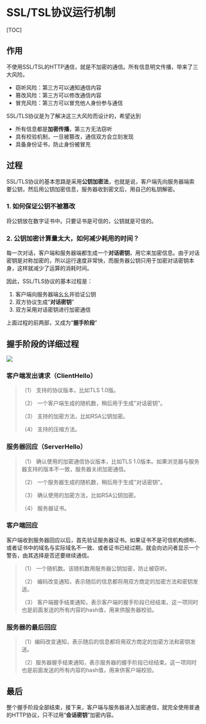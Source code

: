 # SSL/TSL协议运行机制

[TOC]

## 作用

不使用SSL/TSL的HTTP通信，就是不加密的通信。所有信息明文传播，带来了三大风险。

- 窃听风险：第三方可以通知通信内容
- 篡改风险：第三方可以修改通信内容
- 冒充风险：第三方可以冒充他人身份参与通信

SSL/TLS协议是为了解决这三大风险而设计的，希望达到

- 所有信息都是**加密传播**，第三方无法窃听
- 具有校验机制，一旦被篡改，通信双方会立刻发现
- 具备身份证书，防止身份被冒充

## 过程

SSL/TLS协议的基本思路是采用**公钥加密法**，也就是说，客户端先向服务器端索要公钥，然后用公钥加密信息，服务器收到密文后，用自己的私钥解密。

### 1. 如何保证公钥不被篡改

将公钥放在数字证书中。只要证书是可信的，公钥就是可信的。

### 2. 公钥加密计算量太大，如何减少耗用的时间？

每一次对话，客户端和服务器端都生成一个**对话密钥**，用它来加密信息。由于对话密钥是对称加密的，所以运行速度非常快，而服务器公钥只用于加密对话密钥本身，这样就减少了运算的消耗时间。

因此，SSL/TLS协议的基本过程是：

1. 客户端向服务器端幺幺并验证公钥
2. 双方协议生成“**对话密钥**”
3. 双方采用对话密钥进行加密通信

上面过程的前两部，又成为“**握手阶段**”

## 握手阶段的详细过程

![](I:\myFuture\桌面资料\面试\学习图片\握手阶段.png)

### 客户端发出请求（ClientHello）

> （1） 支持的协议版本，比如TLS 1.0版。
>
> （2） 一个客户端生成的随机数，稍后用于生成"对话密钥"。
>
> （3） 支持的加密方法，比如RSA公钥加密。
>
> （4） 支持的压缩方法。

### 服务器回应（ServerHello）

> （1） 确认使用的加密通信协议版本，比如TLS 1.0版本。如果浏览器与服务器支持的版本不一致，服务器关闭加密通信。
>
> （2） 一个服务器生成的随机数，稍后用于生成"对话密钥"。
>
> （3） 确认使用的加密方法，比如RSA公钥加密。
>
> （4） 服务器证书。

### 客户端回应

客户端收到服务器回应以后，首先验证服务器证书。如果证书不是可信机构颁布、或者证书中的域名与实际域名不一致、或者证书已经过期，就会向访问者显示一个警告，由其选择是否还要继续通信。

> （1） 一个随机数。该随机数用服务器公钥加密，防止被窃听。
>
> （2） 编码改变通知，表示随后的信息都将用双方商定的加密方法和密钥发送。
>
> （3） 客户端握手结束通知，表示客户端的握手阶段已经结束。这一项同时也是前面发送的所有内容的hash值，用来供服务器校验。

### 服务器的最后回应

> （1）编码改变通知，表示随后的信息都将用双方商定的加密方法和密钥发送。
>
> （2）服务器握手结束通知，表示服务器的握手阶段已经结束。这一项同时也是前面发送的所有内容的hash值，用来供客户端校验。

## 最后

整个握手阶段全部结束，接下来，客户端与服务器进入加密通信，就完全使用普通的HTTP协议，只不过用“**会话密钥**”加密内容。